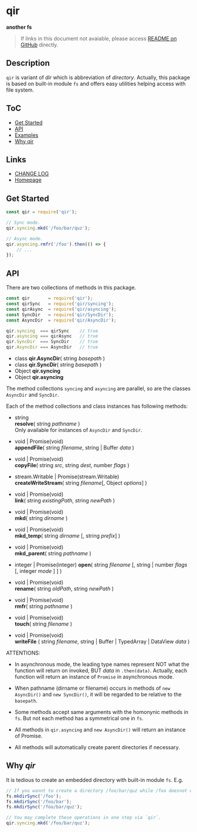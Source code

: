 #	qir
__another fs__

>	If links in this document not avaiable, please access [README on GitHub](./README.md) directly.

##  Description

`qir` is variant of *dir* which is abbreviation of *directory*. Actually, this package is based on built-in module `fs` and offers easy utilities helping access with file system.

##	ToC

*	[Get Started](#get-started)
*	[API](#api)
* 	[Examples](#examples)
*	[Why qir](#why-qir)

##	Links

*	[CHANGE LOG](./CHANGELOG.md)
*	[Homepage](https://github.com/YounGoat/nodejs.qir)

##	Get Started

```javascript
const qir = require('qir');

// Sync mode.
qir.syncing.mkd('/foo/bar/quz');

// Async mode.
qir.asyncing.rmfr('/foo').then(() => {
    // ...
});
```

##	API

There are two collections of methods in this package. 

```javascript
const qir       = require('qir');
const qirSync   = require('qir/syncing');
const qirAsync  = require('qir/asyncing');
const SyncDir   = require('qir/SyncDir');
const AsyncDir  = require('qir/AsyncDir');

qir.syncing  === qirSync    // true
qir.asyncing === qirAsync   // true
qir.SyncDir  === SyncDir    // true
qir.AsyncDir === AsyncDir   // true
```

*   class __qir.AsyncDir__( string *basepath* )
*   class __qir.SyncDir__( string *basepath* )
*   Object __qir.syncing__
*   Object __qir.asyncing__

The method collections `syncing` and `asyncing` are parallel, so are the classes `AsyncDir` and `SyncDir`.

Each of the method collections and class instances has following methods:  

*   string  
    __resolve__( string *pathname* )  
    Only available for instances of `AsyncDir` and `SyncDir`.

*   void | Promise(void)   
    __appendFile__( string *filename*, string | Buffer *data* )

*   void | Promise(void)   
    __copyFile__( string *src*, string *dest*, number *flags* )

*   stream.Writable | Promise(stream.Writable)  
    __createWriteStream__( string *filename*[, Object *options*] )

*   void | Promise(void)  
    __link__( string *existingPath*, string *newPath* )

*   void | Promise(void)  
    __mkd__( string *dirname* )

*   void | Promise(void)  
    __mkd_temp__( string *dirname* [, string *prefix*] )

*   void | Promise(void)  
    __mkd_parent__( string *pathname* )

*   integer | Promise(integer)
    __open__( string *filename* [, string | number *flags* [, integer *mode* ] ] )

*   void | Promise(void)  
    __rename__( string *oldPath*, string *newPath* )

*   void | Promise(void)  
    __rmfr__( string *pathname* )

*   void | Promise(void)  
    __touch__( string *filename* )

*   void | Promise(void)  
    __writeFile__ ( string *filename*, string | Buffer | TypedArray | DataView *data* )

ATTENTIONS:
*   In asynchronous mode, the leading type names represent NOT what the function will return on invoked, BUT *data* in `.then(data)`. Actually, each function will return an instance of `Promise` in asynchronous mode.

*   When pathname (dirname or filename) occurs in methods of `new AsyncDir()` and `new SyncDir()`, it will be regarded to be relative to the `basepath`.

*   Some methods accept same arguments with the homonynic methods in `fs`. But not each method has a symmetrical one in `fs`.

*   All methods in `qir.asyncing` and `new AsyncDir()` will return an instance of Promise.

*   All methods will automatically create parent directories if necessary.

##  Why *qir*

It is tedious to create an embedded directory with built-in module `fs`. E.g.

```javascript
// If you wannt to create a directory /foo/bar/quz while /foo doesnot exist:
fs.mkdirSync('/foo');
fs.mkdirSync('/foo/bar');
fs.mkdirSync('/foo/bar/quz');

// You may complete these operations in one step via `qir`.
qir.syncing.mkd('/foo/bar/quz');
```
